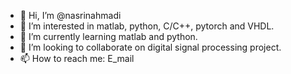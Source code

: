 - 👋 Hi, I’m @nasrinahmadi
- 👀 I’m interested in  matlab, python, C/C++, pytorch and VHDL.
- 🌱 I’m currently learning matlab and python.
- 💞️ I’m looking to collaborate on digital signal processing project.
- 📫 How to reach me: E_mail

<!---
nasrinahmadi/nasrinahmadi is a ✨ special ✨ repository because its `README.md` (this file) appears on your GitHub profile.
You can click the Preview link to take a look at your changes.
--->
